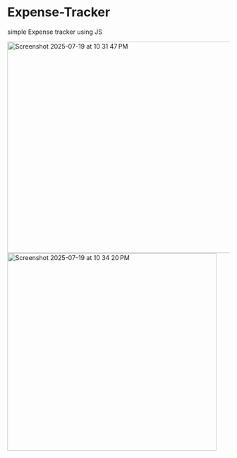# Expense-Tracker
simple Expense tracker using JS

<img width="528" height="480" alt="Screenshot 2025-07-19 at 10 31 47 PM" src="https://github.com/user-attachments/assets/adca707d-3d47-41cf-b9cf-1e0efbc1cf88" />
<img width="474" height="449" alt="Screenshot 2025-07-19 at 10 34 20 PM" src="https://github.com/user-attachments/assets/0e717d61-b642-4e5f-96f2-e980d3ea9f20" />
